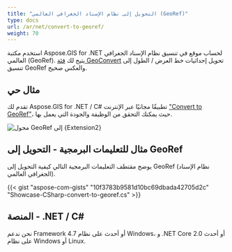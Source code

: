 ```yaml
---
title: "التحويل إلى نظام الإسناد الجغرافي العالمي (GeoRef)"
type: docs
url: /ar/net/convert-to-georef/
weight: 70
---
```


استخدم مكتبة Aspose.GIS for .NET لحساب موقع في تنسيق نظام الإسناد الجغرافي العالمي (GeoRef). يتيح لك [فئة GeoConvert](https://reference.aspose.com/gis/net/aspose.gis/geoconvert) تحويل إحداثيات خط العرض / الطول إلى تنسيق GeoRef والعكس صحيح.

## **مثال حي**

تقدم لك Aspose.GIS for .NET / C# تطبيقًا مجانيًا عبر الإنترنت ["Convert to GeoRef"](https://products.aspose.app/gis/coordinates/convert-to-georef)، حيث يمكنك التحقق من الوظيفة والجودة التي يعمل بها.

![محول GeoRef إلى {Extension2}](coordinates.png)

## **مثال للتعليمات البرمجية - التحويل إلى GeoRef**

يوضح مقتطف التعليمات البرمجية التالي كيفية التحويل إلى GeoRef (نظام الإسناد الجغرافي العالمي).

{{< gist "aspose-com-gists" "10f3783b9581d10bc69dbada42705d2c" "Showcase-CSharp-convert-to-georef.cs" >}}

## **المنصة - .NET / C#**

نحن ندعم Framework 4.7 أو أحدث على نظام Windows، و .NET Core 2.0 أو أحدث على نظام Windows أو Linux.

